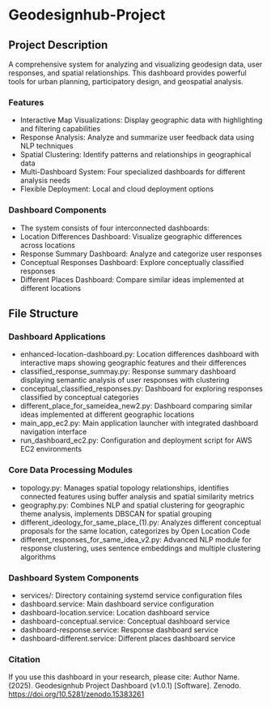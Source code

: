 # Geodesignhub-Project

## Project Description
A comprehensive system for analyzing and visualizing geodesign data, user responses, and spatial relationships. This dashboard provides powerful tools for urban planning, participatory design, and geospatial analysis.

### Features
- Interactive Map Visualizations: Display geographic data with highlighting and filtering capabilities
- Response Analysis: Analyze and summarize user feedback data using NLP techniques
- Spatial Clustering: Identify patterns and relationships in geographical data
- Multi-Dashboard System: Four specialized dashboards for different analysis needs
- Flexible Deployment: Local and cloud deployment options

### Dashboard Components
- The system consists of four interconnected dashboards:
- Location Differences Dashboard: Visualize geographic differences across locations
- Response Summary Dashboard: Analyze and categorize user responses
- Conceptual Responses Dashboard: Explore conceptually classified responses
- Different Places Dashboard: Compare similar ideas implemented at different locations

## File Structure
### Dashboard Applications
- enhanced-location-dashboard.py: Location differences dashboard with interactive maps showing geographic features and their differences
- classified_response_summay.py: Response summary dashboard displaying semantic analysis of user responses with clustering
- conceptual_classified_responses.py: Dashboard for exploring responses classified by conceptual categories
- different_place_for_sameidea_new2.py: Dashboard comparing similar ideas implemented at different geographic locations
- main_app_ec2.py: Main application launcher with integrated dashboard navigation interface
- run_dashboard_ec2.py: Configuration and deployment script for AWS EC2 environments

### Core Data Processing Modules
- topology.py: Manages spatial topology relationships, identifies connected features using buffer analysis and spatial similarity metrics
- geography.py: Combines NLP and spatial clustering for geographic theme analysis, implements DBSCAN for spatial grouping
- different_ideology_for_same_place_(1).py: Analyzes different conceptual proposals for the same location, categorizes by Open Location Code
- different_responses_for_same_idea_v2.py: Advanced NLP module for response clustering, uses sentence embeddings and multiple clustering algorithms

### Dashboard System Components
- services/: Directory containing systemd service configuration files
- dashboard.service: Main dashboard service configuration
- dashboard-location.service: Location dashboard service
- dashboard-conceptual.service: Conceptual dashboard service
- dashboard-response.service: Response dashboard service
- dashboard-different.service: Different places dashboard service

### Citation
If you use this dashboard in your research, please cite:
Author Name. (2025). Geodesignhub Project Dashboard (v1.0.1) [Software]. Zenodo. https://doi.org/10.5281/zenodo.15383261
